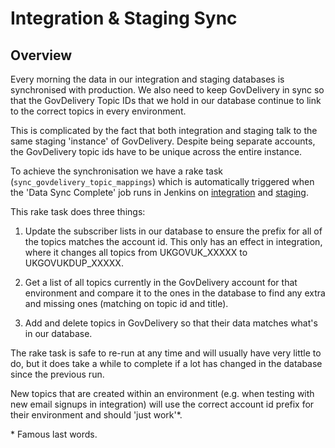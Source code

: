 # Integration & Staging Sync

## Overview

Every morning the data in our integration and staging databases is synchronised
with production. We also need to keep GovDelivery in sync so that the
GovDelivery Topic IDs that we hold in our database continue to link to the
correct topics in every environment.

This is complicated by the fact that both integration and staging talk to the
same staging 'instance' of GovDelivery. Despite being separate accounts, the
GovDelivery topic ids have to be unique across the entire instance.

To achieve the synchronisation we have a rake task
(`sync_govdelivery_topic_mappings`) which is automatically triggered when the
'Data Sync Complete' job runs in Jenkins on [integration](https://deploy.integration.publishing.service.gov.uk/job/Data_Sync_Complete/)
and [staging](https://deploy.staging.publishing.service.gov.uk/job/Data_Sync_Complete/).

This rake task does three things:

1) Update the subscriber lists in our database to ensure the prefix for all of
the topics matches the account id. This only has an effect in integration, where
it changes all topics from UKGOVUK_XXXXX to UKGOVUKDUP_XXXXX.

2) Get a list of all topics currently in the GovDelivery account for that
environment and compare it to the ones in the database to find any extra and
missing ones (matching on topic id and title).

3) Add and delete topics in GovDelivery so that their data matches what's in our
database.

The rake task is safe to re-run at any time and will usually have very little to
do, but it does take a while to complete if a lot has changed in the database
since the previous run.

New topics that are created within an environment (e.g. when testing with new
email signups in integration) will use the correct account id prefix for their
environment and should 'just work'*.

\* Famous last words.
